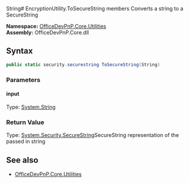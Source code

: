 String# EncryptionUtility.ToSecureString members
Converts a string to a SecureString  

**Namespace:** [OfficeDevPnP.Core.Utilities](OfficeDevPnP.Core.Utilities.md)  
**Assembly:** OfficeDevPnP.Core.dll  
## Syntax
```C#
public static security.securestring ToSecureString(String)
```
### Parameters
#### input
Type: [System.String](System.String.md) 
#### 
### Return Value
Type: [System.Security.SecureString](System.Security.SecureString.md)SecureString representation of the passed in string
## See also
- [OfficeDevPnP.Core.Utilities](OfficeDevPnP.Core.Utilities.md)
